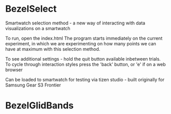 # BezelSelect
 Smartwatch selection method - a new way of interacting with data visualizations on a smartwatch
 
 To run, open the index.html
 The program starts immediately on the current experiment, in which we are experimenting on how many points we can have at maximum with this selection method.
 
 To see additional settings - hold the quit button available inbetween trials.
 To cycle through interaction styles press the 'back' button, or 'e' if on a web browser
 
 Can be loaded to smartwatch for testing via tizen studio - built originally for Samsung Gear S3 Frontier
# BezelGlidBands

